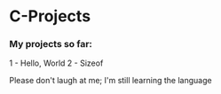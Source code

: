 # C-Projects
### My projects so far:
1 - Hello, World
2 - Sizeof

Please don't laugh at me; I'm still learning the language
